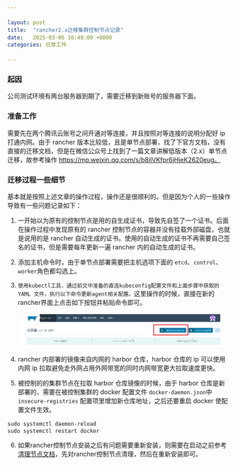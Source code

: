 ```yaml
---

layout: post
title:  "rancher2.x迁移集群控制节点记录"
date:   2025-03-06 10:48:00 +0800
categories: 日常工作

---
```


### 起因

公司测试环境有两台服务器到期了，需要迁移到新账号的服务器下面。

### 准备工作

需要先在两个腾讯云账号之间开通对等连接，并且按照对等连接的说明分配好 ip 打通内网。由于 rancher 版本比较低，且是单节点部署，找了下官方文档，没有直接的迁移文档，但是在微信公众号上找到了一篇文章讲解低版本（2.x）单节点迁移，故参考操作 https://mp.weixin.qq.com/s/b8iIVKfpr6jHjeK2620eug。

### 迁移过程一些细节

基本就是按照上述文章的操作过程，操作还是很顺利的。但是因为个人的一些操作导致有一些问题记录如下：

1. 一开始以为原有的控制节点是用的自生成证书，导致先自签了一个证书。后面在操作过程中发现原有的 rancher 控制节点的容器并没有挂载外部磁盘，也就是说用的是 rancher 自动生成的证书。使用的自动生成的证书不再需要自己签名的证书，但是需要每年更新一遍 rancher 内的自动生成的证书。

2. 添加主机命令时，由于单节点部署需要把主机选项下面的 `etcd`、`control`、`worker`角色都勾选上。

3. `使用kubectl工具，通过前文中准备的直连kubeconfig配置文件和上面步骤中获取的 YAML 文件，执行以下命令更新agent相关配置。`这里操作的时候，直接在新的rancher界面上点击如下按钮并粘贴命令即可。

   ![kubectl按钮位置](https://github.com/YYforymj/yyforymj.github.io/raw/main/pictures/2025-03-06-rancher迁移控制节点-执行kubectl命令按钮位置.png)

4. rancher 内部署的镜像来自内网的 harbor 仓库，harbor 仓库的 ip 可以使用内网 ip 拉取避免走外网占用外网带宽的同时内网带宽更大拉取速度更快。

5. 被控制的的集群节点在拉取 harbor 仓库镜像的时候，由于 harbor 仓库是新部署的，需要在被控制集群的 docker 配置文件 `docker-daemon.json`中 `insecure-registries` 配置项里增加新仓库地址，之后还要重启 docker 使配置文件生效。

``````
sudo systemctl daemon-reload
sudo systemctl restart docker
``````
6. 如果rancher控制节点安装之后有问题需要重新安装，则需要在启动之前参考 [清理节点文档](https://docs.rancher.cn/docs/rancher2.5/cluster-admin/cleaning-cluster-nodes/_index/)，先对rancher控制节点清理，然后在重新安装即可。
